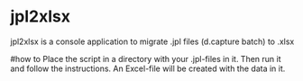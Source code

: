# jpl2xlsx

jpl2xlsx is a console application to migrate .jpl files (d.capture batch) to .xlsx

#how to
Place the script in a directory with your .jpl-files in it. Then run it and follow the instructions. An Excel-file will be created with the data in it.
